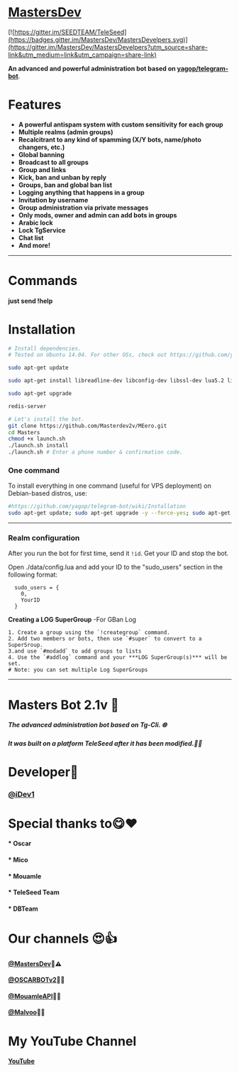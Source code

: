 # [MastersDev](https://telegram.me/MastersDev)

[![https://gitter.im/SEEDTEAM/TeleSeed](https://badges.gitter.im/MastersDev/MastersDevelpers.svg)](https://gitter.im/MastersDev/MastersDevelpers?utm_source=share-link&utm_medium=link&utm_campaign=share-link)

**An advanced and powerful administration bot based on [yagop/telegram-bot](https://github.com/yagop/telegram-bot)**.
# Features

* **A powerful antispam system with custom sensitivity for each group**
* **Multiple realms (admin groups)**
* **Recalcitrant to any kind of spamming (X/Y bots, name/photo changers, etc.)**
* **Global banning**
* **Broadcast to all groups**
* **Group and  links**
* **Kick, ban and unban by reply**
* **Groups, ban and global ban list**
* **Logging anything that happens in a group**
* **Invitation by username**
* **Group administration via private messages**
* **Only mods, owner and admin can add bots in groups**
* **Arabic lock**
* **Lock TgService**
* **Chat list**
* **And more!**


* * *

# Commands
#### just send !help

# Installation

```sh
# Install dependencies.
# Tested on Ubuntu 14.04. For other OSs, check out https://github.com/yagop/telegram-bot/wiki/Installation

sudo apt-get update

sudo apt-get install libreadline-dev libconfig-dev libssl-dev lua5.2 liblua5.2-dev lua-socket lua-sec lua-expat libevent-dev make unzip git redis-server autoconf g++ libjansson-dev libpython-dev expat libexpat1-dev

sudo apt-get upgrade

redis-server

# Let's install the bot.
git clone https://github.com/Masterdev2v/MEero.git
cd Masters
chmod +x launch.sh
./launch.sh install
./launch.sh # Enter a phone number & confirmation code.
```
### One command
To install everything in one command (useful for VPS deployment) on Debian-based distros, use:
```sh
#https://github.com/yagop/telegram-bot/wiki/Installation
sudo apt-get update; sudo apt-get upgrade -y --force-yes; sudo apt-get dist-upgrade -y --force-yes; sudo apt-get install libreadline-dev libconfig-dev libssl-dev lua5.2 liblua5.2-dev lua-socket lua-sec lua-expat libevent-dev libjansson* libpython-dev make unzip git redis-server g++ autoconf -y --force-yes && git clone https://github.com/Masterdev2v/MEero.git && cd Masters && chmod +x launch.sh && ./launch.sh install && ./launch.sh
```

* * *

### Realm configuration

After you run the bot for first time, send it `!id`. Get your ID and stop the bot.

Open ./data/config.lua and add your ID to the "sudo_users" section in the following format:
```
  sudo_users = {
    0,
    YourID
  }
```
**Creating a LOG SuperGroup**
	-For GBan Log

	1. Create a group using the `!creategroup` command.
	2. Add two members or bots, then use `#super` to convert to a SuperSroup.
	3.and use `#modadd` to add groups to lists 
    4. Use the `#addlog` command and your ***LOG SuperGroup(s)*** will be set.
	# Note: you can set multiple Log SuperGroups


* * *

# Masters Bot 2.1v 🔰

##### The advanced administration bot based on Tg-Cli. 🌐

##### It was built on a platform TeleSeed after it has been modified.🔧🌐

# Developer🔰
### [@iDev1](https://telegram.me/iDev1)

# Special thanks to😋❤️

#### * Oscar
#### * Mico 
#### * Mouamle
#### * TeleSeed Team
#### * DBTeam
# Our channels 😍👍
#### [@MastersDev](https://telegram.me/OSCARBOTv2)🌚⚠
#### [@OSCARBOTv2](https://telegram.me/Malvoo)🌚🔌
#### [@MouamleAPI](https://telegram.me/MouamleAPI)🌚🔩
#### [@Malvoo](https://telegram.me/MastersDev)🌚🔧
 
# My YouTube Channel
#### [YouTube](https://www.youtube.com/channel/UCKsJSbVGNGyVYvV5B2LrUkA)

